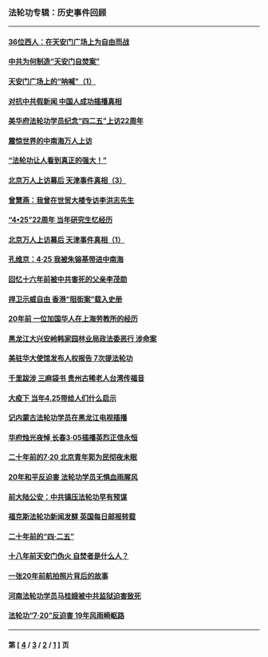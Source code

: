 ### 法轮功专辑：历史事件回顾
---
#### [36位西人：在天安门广场上为自由而战](../../pages/nf5793/n13390029.md?03280430) 
#### [中共为何制造“天安门自焚案”](../../pages/nf5793/n13183270.md?03280430) 
#### [天安门广场上的“呐喊”（1）](../../pages/nf5793/n13105277.md?03280430) 
#### [对抗中共假新闻 中国人成功插播真相](../../pages/nf5793/n12910618.md?03280430) 
#### [美华府法轮功学员纪念“四二五”上访22周年](../../pages/nf5793/n12904445.md?03280430) 
#### [震惊世界的中南海万人上访](../../pages/nf5793/n12903976.md?03280430) 
#### [“法轮功让人看到真正的强大！”](../../pages/nf5793/n12903195.md?03280430) 
#### [北京万人上访幕后 天津事件真相（3）](../../pages/nf5793/n12902807.md?03280430) 
#### [曾慧燕：我曾在世贸大楼专访李洪志先生](../../pages/nf5793/n12898729.md?03280430) 
#### [“4•25”22周年 当年研究生忆经历](../../pages/nf5793/n12894152.md?03280430) 
#### [北京万人上访幕后 天津事件真相（1）](../../pages/nf5793/n12885174.md?03280430) 
#### [孔维京：4·25 我被朱镕基带进中南海](../../pages/nf5793/n12864987.md?03280430) 
#### [回忆十六年前被中共害死的父亲李茂勋](../../pages/nf5793/n12880270.md?03280430) 
#### [捍卫示威自由 香港“阻街案”载入史册](../../pages/nf5793/n12811245.md?03280430) 
#### [20年前 一位加国华人在上海劳教所的经历](../../pages/nf5793/n12707932.md?03280430) 
#### [黑龙江大兴安岭韩家园林业局政法委恶行 涉命案](../../pages/nf5793/n12622815.md?03280430) 
#### [美驻华大使馆发布人权报告 7次提法轮功](../../pages/nf5793/n12520541.md?03280430) 
#### [千里跋涉 三麻袋书 贵州古稀老人台湾传福音](../../pages/nf5793/n12198750.md?03280430) 
#### [大疫下 当年4.25带给人们什么启示](../../pages/nf5793/n12058565.md?03280430) 
#### [记内蒙古法轮功学员在黑龙江电视插播](../../pages/nf5793/n11699194.md?03280430) 
#### [华府烛光夜悼 长春3·05插播英烈正信永恒](../../pages/nf5793/n11397432.md?03280430) 
#### [二十年前的7·20 北京青年郭为民彻夜未眠](../../pages/nf5793/n11354195.md?03280430) 
#### [20年和平反迫害 法轮功学员无惧血雨腥风](../../pages/nf5793/n11348279.md?03280430) 
#### [前大陆公安：中共镇压法轮功早有预谋](../../pages/nf5793/n11352168.md?03280430) 
#### [福克斯法轮功新闻发酵  英国每日邮报转载](../../pages/nf5793/n11285952.md?03280430) 
#### [二十年前的“四·二五”](../../pages/nf5793/n11207639.md?03280430) 
#### [十八年前天安门伪火 自焚者是什么人？](../../pages/nf5793/n10996556.md?03280430) 
#### [一张20年前航拍照片背后的故事](../../pages/nf5793/n10693797.md?03280430) 
#### [河南法轮功学员马桂娥被中共监狱迫害致死](../../pages/nf5793/n10684974.md?03280430) 
#### [法轮功“7‧20”反迫害 19年风雨崎岖路](../../pages/nf5793/n10570834.md?03280430) 

---
#### 第 [ [4](./4.md?03280430) / [3](./3.md?03280430) / [2](./2.md?03280430) / [1](./1.md?03280430) ] 页
